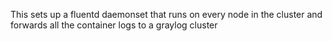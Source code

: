 This sets up a fluentd daemonset that runs on every node in the cluster and 
forwards all the container logs to a graylog cluster
